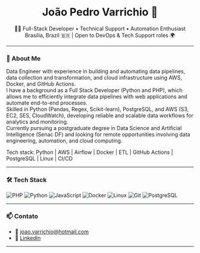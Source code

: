 <h1 align="center">João Pedro Varrichio 👋</h1>

<p align="center">
  🧑‍💻 Full-Stack Developer • Technical Support • Automation Enthusiast <br>
  Brasília, Brazil 🇧🇷 | Open to DevOps & Tech Support roles 🌍
</p>

---

### 🚀 About Me

Data Engineer with experience in building and automating data pipelines, data collection and transformation, and cloud infrastructure using AWS, Docker, and GitHub Actions.<br>
I have a background as a Full Stack Developer (Python and PHP), which allows me to efficiently integrate data pipelines with web applications and automate end-to-end processes.<br>
Skilled in Python (Pandas, Regex, Scikit-learn), PostgreSQL, and AWS (S3, EC2, SES, CloudWatch), developing reliable and scalable data workflows for analytics and monitoring.<br>
Currently pursuing a postgraduate degree in Data Science and Artificial Intelligence (Senac DF) and looking for remote opportunities involving data engineering, automation, and cloud computing.<br>

Tech stack: Python | AWS | Airflow | Docker | ETL | GitHub Actions | PostgreSQL | Linux | CI/CD<br>

---

### 🛠️ Tech Stack

![PHP](https://img.shields.io/badge/-PHP-777BB4?style=flat&logo=php&logoColor=white)
![Python](https://img.shields.io/badge/-Python-3776AB?style=flat&logo=python&logoColor=white)
![JavaScript](https://img.shields.io/badge/-JavaScript-F7DF1E?style=flat&logo=javascript&logoColor=black)
![Docker](https://img.shields.io/badge/-Docker-2496ED?style=flat&logo=docker&logoColor=white)
![Linux](https://img.shields.io/badge/-Linux-FCC624?style=flat&logo=linux&logoColor=black)
![Git](https://img.shields.io/badge/-Git-F05032?style=flat&logo=git&logoColor=white)
![PostgreSQL](https://img.shields.io/badge/-PostgreSQL-336791?style=flat&logo=postgresql&logoColor=white)

---

### 📫 Contato

- 📧 joao.varrichio@hotmail.com  
- 💼 [LinkedIn](https://www.linkedin.com/in/jp-varrichio/)  

---

